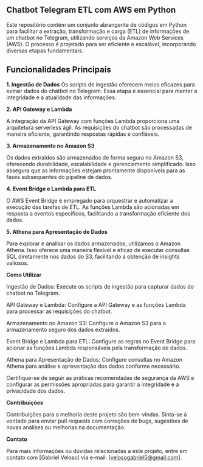 ## Chatbot Telegram ETL com AWS em Python
Este repositório contém um conjunto abrangente de códigos em Python para facilitar a extração, transformação e carga (ETL) de informações de um chatbot no Telegram, utilizando serviços da Amazon Web Services (AWS). O processo é projetado para ser eficiente e escalável, incorporando diversas etapas fundamentais.

## **Funcionalidades Principais**

**1. Ingestão de Dados**
Os scripts de ingestão oferecem meios eficazes para extrair dados do chatbot no Telegram. Essa etapa é essencial para manter a integridade e a atualidade das informações.

**2. API Gateway e Lambda**

A integração da API Gateway com funções Lambda proporciona uma arquitetura serverless ágil. As requisições do chatbot são processadas de maneira eficiente, garantindo respostas rápidas e confiáveis.

**3. Armazenamento no Amazon S3**

Os dados extraídos são armazenados de forma segura no Amazon S3, oferecendo durabilidade, escalabilidade e gerenciamento simplificado. Isso assegura que as informações estejam prontamente disponíveis para as fases subsequentes do pipeline de dados.

**4. Event Bridge e Lambda para ETL**

O AWS Event Bridge é empregado para orquestrar e automatizar a execução das tarefas de ETL. As funções Lambda são acionadas em resposta a eventos específicos, facilitando a transformação eficiente dos dados.

**5. Athena para Apresentação de Dados**

Para explorar e analisar os dados armazenados, utilizamos o Amazon Athena. Isso oferece uma maneira flexível e eficaz de executar consultas SQL diretamente nos dados do S3, facilitando a obtenção de insights valiosos.

**Como Utilizar**

Ingestão de Dados: Execute os scripts de ingestão para capturar dados do chatbot no Telegram.

API Gateway e Lambda: Configure a API Gateway e as funções Lambda para processar as requisições do chatbot.

Armazenamento no Amazon S3: Configure o Amazon S3 para o armazenamento seguro dos dados extraídos.

Event Bridge e Lambda para ETL: Configure as regras no Event Bridge para acionar as funções Lambda responsáveis pela transformação de dados.

Athena para Apresentação de Dados: Configure consultas no Amazon Athena para análise e apresentação dos dados conforme necessário.

Certifique-se de seguir as práticas recomendadas de segurança da AWS e configurar as permissões apropriadas para garantir a integridade e a privacidade dos dados.

**Contribuições**

Contribuições para a melhoria deste projeto são bem-vindas. Sinta-se à vontade para enviar pull requests com correções de bugs, sugestões de novas análises ou melhorias na documentação.

**Contato**

Para mais informações ou dúvidas relacionadas a este projeto, entre em contato com [Gabriel Veloso] via e-mail: [velosogabriel5@gmail.com].
